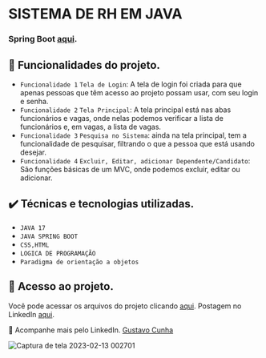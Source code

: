 # SISTEMA DE RH EM JAVA

### Spring Boot [aqui](https://start.spring.io/#!type=maven-project&language=java&platformVersion=3.2.7&packaging=jar&jvmVersion=17&groupId=com.AppRH&artifactId=AppRH&name=AppRH&description=Projeto%20AppRH&packageName=com.AppRH.AppRH&dependencies=devtools,web,data-jpa,thymeleaf).

## 🔨 Funcionalidades do projeto.

- `Funcionalidade 1` `Tela de Login`: A tela de login foi criada para que apenas pessoas que têm acesso ao projeto possam usar, com seu login e senha.
- `Funcionalidade 2` `Tela Principal`: A tela principal está nas abas funcionários e vagas, onde nelas podemos verificar a lista de funcionários e, em vagas, a lista de vagas.
- `Funcionalidade 3` `Pesquisa no Sistema`: ainda na tela principal, tem a funcionalidade de pesquisar, filtrando o que a pessoa que está usando desejar.
- `Funcionalidade 4` `Excluir, Editar, adicionar Dependente/Candidato`: São funções básicas de um MVC, onde podemos excluir, editar ou adicionar.
## ✔️ Técnicas e tecnologias utilizadas.

- ``JAVA 17``
-  ``JAVA SPRING BOOT``
-  ``CSS,HTML``
-  ``LOGICA DE PROGRAMAÇÃO``
- ``Paradigma de orientação a objetos``

## 📁 Acesso ao projeto.
Você pode acessar os arquivos do projeto clicando [aqui](https://github.com/Gustavo13Cs/SistemaRHJava).
Postagem no LinkedIn [aqui](https://www.linkedin.com/feed/update/urn:li:activity:7184560208919085059/).

💙 Acompanhe mais pelo LinkedIn. [Gustavo Cunha](https://www.linkedin.com/in/gustavo-cunha-s/)

![Captura de tela 2023-02-13 002701](https://i.ibb.co/QN6jBq0/Captura-de-tela-2024-07-20-142414.png)
